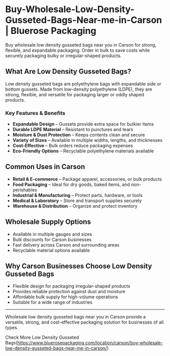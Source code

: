 # Buy-Wholesale-Low-Density-Gusseted-Bags-Near-me-in-Carson | Bluerose Packaging

Buy wholesale low density gusseted bags near you in Carson for strong, flexible, and expandable packaging. Order in bulk to save costs while securely packaging bulky or irregular-shaped products.

## What Are Low Density Gusseted Bags?

Low density gusseted bags are polyethylene bags with expandable side or bottom gussets. Made from low-density polyethylene (LDPE), they are strong, flexible, and versatile for packaging larger or oddly shaped products.

### Key Features & Benefits

- **Expandable Design** – Gussets provide extra space for bulkier items  
- **Durable LDPE Material** – Resistant to punctures and tears  
- **Moisture & Dust Protection** – Keeps contents clean and secure  
- **Variety of Sizes** – Available in multiple widths, lengths, and thicknesses  
- **Cost-Effective** – Bulk orders reduce packaging expenses  
- **Eco-Friendly Options** – Recyclable polyethylene materials available  

## Common Uses in Carson

- **Retail & E-commerce** – Package apparel, accessories, or bulk products  
- **Food Packaging** – Ideal for dry goods, baked items, and non-perishables  
- **Industrial & Manufacturing** – Protect parts, hardware, or tools  
- **Medical & Laboratory** – Store and transport supplies securely  
- **Warehouse & Distribution** – Organize and protect inventory  

## Wholesale Supply Options

- Available in multiple gauges and sizes  
- Bulk discounts for Carson businesses  
- Fast delivery across Carson and surrounding areas  
- Recyclable material options available  

## Why Carson Businesses Choose Low Density Gusseted Bags

- Flexible design for packaging irregular-shaped products  
- Provides reliable protection against dust and moisture  
- Affordable bulk supply for high-volume operations  
- Suitable for a wide range of industries  

---
Wholesale low density gusseted bags near you in Carson provide a versatile, strong, and cost-effective packaging solution for businesses of all types.

Check More Low Density Gusseted Bags(https://www.bluerosepackaging.com/location/carson/buy-wholesale-low-density-gusseted-bags-near-me-in-carson/)

